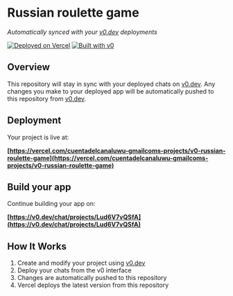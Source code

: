 # Russian roulette game

*Automatically synced with your [v0.dev](https://v0.dev) deployments*

[![Deployed on Vercel](https://img.shields.io/badge/Deployed%20on-Vercel-black?style=for-the-badge&logo=vercel)](https://vercel.com/cuentadelcanaluwu-gmailcoms-projects/v0-russian-roulette-game)
[![Built with v0](https://img.shields.io/badge/Built%20with-v0.dev-black?style=for-the-badge)](https://v0.dev/chat/projects/Lud6V7vQSfA)

## Overview

This repository will stay in sync with your deployed chats on [v0.dev](https://v0.dev).
Any changes you make to your deployed app will be automatically pushed to this repository from [v0.dev](https://v0.dev).

## Deployment

Your project is live at:

**[https://vercel.com/cuentadelcanaluwu-gmailcoms-projects/v0-russian-roulette-game](https://vercel.com/cuentadelcanaluwu-gmailcoms-projects/v0-russian-roulette-game)**

## Build your app

Continue building your app on:

**[https://v0.dev/chat/projects/Lud6V7vQSfA](https://v0.dev/chat/projects/Lud6V7vQSfA)**

## How It Works

1. Create and modify your project using [v0.dev](https://v0.dev)
2. Deploy your chats from the v0 interface
3. Changes are automatically pushed to this repository
4. Vercel deploys the latest version from this repository
